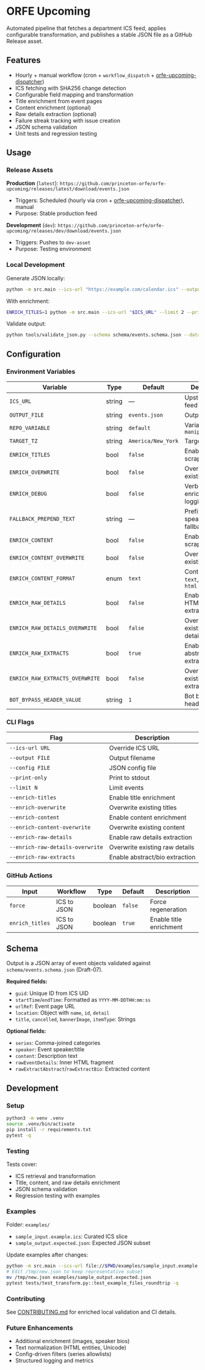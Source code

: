 # ORFE Upcoming

Automated pipeline that fetches a department ICS feed, applies configurable transformation, and publishes a stable JSON file as a GitHub Release asset.

## Features

* Hourly + manual workflow (cron + `workflow_dispatch` + [orfe-upcoming-dispatcher](https://github.com/organizations/princeton-orfe/settings/apps/orfe-upcoming-dispatcher))
* ICS fetching with SHA256 change detection
* Configurable field mapping and transformation
* Title enrichment from event pages
* Content enrichment (optional)
* Raw details extraction (optional)
* Failure streak tracking with issue creation
* JSON schema validation
* Unit tests and regression testing

## Usage

### Release Assets

**Production** (`latest`): `https://github.com/princeton-orfe/orfe-upcoming/releases/latest/download/events.json`
- Triggers: Scheduled (hourly via cron + [orfe-upcoming-dispatcher](https://github.com/organizations/princeton-orfe/settings/apps/orfe-upcoming-dispatcher)), manual
- Purpose: Stable production feed

**Development** (`dev`): `https://github.com/princeton-orfe/orfe-upcoming/releases/dev/download/events.json`
- Triggers: Pushes to `dev-asset`
- Purpose: Testing environment

### Local Development

Generate JSON locally:
```bash
python -m src.main --ics-url "https://example.com/calendar.ics" --output events.json
```

With enrichment:
```bash
ENRICH_TITLES=1 python -m src.main --ics-url "$ICS_URL" --limit 2 --print-only
```

Validate output:
```bash
python tools/validate_json.py --schema schema/events.schema.json --data events.json
```

## Configuration

### Environment Variables

| Variable | Type | Default | Description |
|----------|------|---------|-------------|
| `ICS_URL` | string | — | Upstream ICS feed URL |
| `OUTPUT_FILE` | string | `events.json` | Output filename |
| `REPO_VARIABLE` | string | `default` | Variable for `manipulate_data` |
| `TARGET_TZ` | string | `America/New_York` | Target timezone |
| `ENRICH_TITLES` | bool | `false` | Enable title scraping |
| `ENRICH_OVERWRITE` | bool | `false` | Overwrite existing titles |
| `ENRICH_DEBUG` | bool | `false` | Verbose enrichment logging |
| `FALLBACK_PREPEND_TEXT` | string | — | Prefix for speaker fallback titles |
| `ENRICH_CONTENT` | bool | `false` | Enable content scraping |
| `ENRICH_CONTENT_OVERWRITE` | bool | `false` | Overwrite existing content |
| `ENRICH_CONTENT_FORMAT` | enum | `text` | Content format: `text`, `markdown`, `html` |
| `ENRICH_RAW_DETAILS` | bool | `false` | Enable raw HTML extraction |
| `ENRICH_RAW_DETAILS_OVERWRITE` | bool | `false` | Overwrite existing raw details |
| `ENRICH_RAW_EXTRACTS` | bool | `true` | Enable abstract/bio extraction |
| `ENRICH_RAW_EXTRACTS_OVERWRITE` | bool | `false` | Overwrite existing extracts |
| `BOT_BYPASS_HEADER_VALUE` | string | `1` | Bot bypass header value |

### CLI Flags

| Flag | Description |
|------|-------------|
| `--ics-url URL` | Override ICS URL |
| `--output FILE` | Output filename |
| `--config FILE` | JSON config file |
| `--print-only` | Print to stdout |
| `--limit N` | Limit events |
| `--enrich-titles` | Enable title enrichment |
| `--enrich-overwrite` | Overwrite existing titles |
| `--enrich-content` | Enable content enrichment |
| `--enrich-content-overwrite` | Overwrite existing content |
| `--enrich-raw-details` | Enable raw details extraction |
| `--enrich-raw-details-overwrite` | Overwrite existing raw details |
| `--enrich-raw-extracts` | Enable abstract/bio extraction |

### GitHub Actions

| Input | Workflow | Type | Default | Description |
|-------|----------|------|---------|-------------|
| `force` | ICS to JSON | boolean | `false` | Force regeneration |
| `enrich_titles` | ICS to JSON | boolean | `true` | Enable title enrichment |

## Schema

Output is a JSON array of event objects validated against `schema/events.schema.json` (Draft-07).

**Required fields:**
- `guid`: Unique ID from ICS UID
- `startTime`/`endTime`: Formatted as `YYYY-MM-DDTHH:mm:ss`
- `urlRef`: Event page URL
- `location`: Object with `name`, `id`, `detail`
- `title`, `cancelled`, `bannerImage`, `itemType`: Strings

**Optional fields:**
- `series`: Comma-joined categories
- `speaker`: Event speaker/title
- `content`: Description text
- `rawEventDetails`: Inner HTML fragment
- `rawExtractAbstract`/`rawExtractBio`: Extracted content

## Development

### Setup

```bash
python3 -m venv .venv
source .venv/bin/activate
pip install -r requirements.txt
pytest -q
```

### Testing

Tests cover:
- ICS retrieval and transformation
- Title, content, and raw details enrichment
- JSON schema validation
- Regression testing with examples

### Examples

Folder: `examples/`
- `sample_input.example.ics`: Curated ICS slice
- `sample_output.expected.json`: Expected JSON subset

Update examples after changes:
```bash
python -m src.main --ics-url file://$PWD/examples/sample_input.example.ics --print-only > /tmp/new.json
# Edit /tmp/new.json to keep representative subset
mv /tmp/new.json examples/sample_output.expected.json
pytest tests/test_transform.py::test_example_files_roundtrip -q
```

### Contributing

See [CONTRIBUTING.md](CONTRIBUTING.md) for enriched local validation and CI details.

### Future Enhancements

* Additional enrichment (images, speaker bios)
* Text normalization (HTML entities, Unicode)
* Config-driven filters (series allowlists)
* Structured logging and metrics

